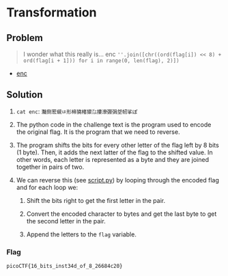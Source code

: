# Transformation

## Problem

> I wonder what this really is... enc `''.join([chr((ord(flag[i]) << 8) + ord(flag[i + 1])) for i in range(0, len(flag), 2)])`

* [enc](./enc)

## Solution

1. `cat enc`: `灩捯䍔䙻ㄶ形楴獟楮獴㌴摟潦弸弲㘶㠴挲ぽ`

2. The python code in the challenge text is the program used to encode the original flag. It is the program that we need to reverse.

3. The program shifts the bits for every other letter of the flag left by 8 bits (1 byte). Then, it adds the next latter of the flag to the shifted value. In other words, each letter is represented as a byte and they are joined together in pairs of two.

4. We can reverse this (see [script.py](./script.py)) by looping through the encoded flag and for each loop we:

    1. Shift the bits right to get the first letter in the pair.

    2. Convert the encoded character to bytes and get the last byte to get the second letter in the pair.

    3. Append the letters to the `flag` variable.

### Flag

`picoCTF{16_bits_inst34d_of_8_26684c20}`
